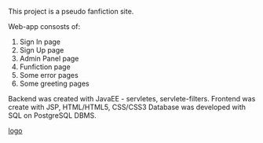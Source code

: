 This project is a pseudo fanfiction site.

Web-app consosts of:
  1. Sign In page
  2. Sign Up page
  3. Admin Panel page
  4. Funfiction page
  5. Some error pages
  6. Some greeting pages
  
Backend was created with JavaEE - servletes, servlete-filters.
Frontend was create with JSP, HTML/HTML5, CSS/CSS3
Database was developed with SQL on PostgreSQL DBMS.

[logo](https://github.com/Aliaksandr-Dubadzelau/Messenger/tree/master/presentation/in.png)
